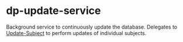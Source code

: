 # dp-update-service
Background service to continuously update the database. Delegates to [Update-Subject](https://github.com/schedulemaker/update-subject/) to perform updates of individual subjects.
